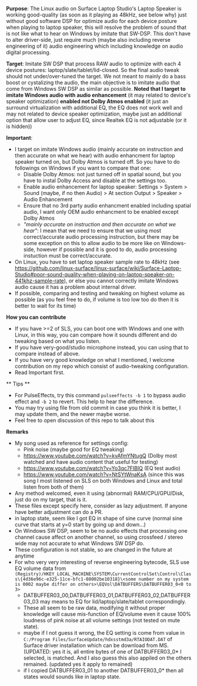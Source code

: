 
**Purpose**: The Linux audio on Surface Laptop Studio's Laptop Speaker is working good-quality (as soon as it playing as 48kHz, see below why) just without good software DSP for optimize audio for each device posture when playing to laptop speaker, this will resolve the problem of sound that is not like what to hear on Windows by imitate that SW-DSP. This don't have to alter driver-side, just require much (maybe also including reverse engineering of it) audio engineering which including knowledge on audio digital processing.

**Target**: Imitate SW DSP that process RAW audio to optimize with each 4 device postures: laptop/slate/tablet/lid-closed. So the final audio tweak should not under/over-tuned the target. We not meant to mainly do a bass boost or cystalizing the audio, the main objective is to imitate audio that come from Windows SW DSP as similar as possible. **Noted that I target to imitate Windows audio with audio enhancement** (it may related to device's speaker optimization) **enabled not Dolby Atmos enabled** (it just an surround virtualization with additional EQ, the EQ does not work well and may not related to device speaker optimization, maybe just an additional option that allow user to adjust EQ, since Realtek EQ is not adjustable (or it is hidden))

**Important**:
- I target on imitate Windows audio (mainly accurate on instruction and then accurate on what we hear) with audio enhancment for laptop speaker turned on, but Dolby Atmos is turned off. So you have to do followings on Windows if you want to compare that one:
  - Disable Dolby Atmos: not just turned off in spatial sound, but you have to instal Dolby Access and disable at the settings too.
  - Enable audio enhancement for laptop speaker: Settings > System > Sound (maybe, if no then Audio) > At section Output > Speaker > Audio Enhancement
  - Ensure that no 3rd party audio enhancment enabled including spatial audio, I want only OEM audio enhancment to be enabled except Dolby Atmos
  - _"mainly accurate on instruction and then accurate on what we hear"_: I mean that we need to ensure that we using most correct/accurate audio processing instruction, but there may be some exception on this to allow audio to be more like on Windows-side, however if possible and it is good to do, audio processing instuction must be correct/accurate. 
- On Linux, you have to set laptop speaker sample rate to 48kHz (see https://github.com/linux-surface/linux-surface/wiki/Surface-Laptop-Studio#poor-sound-quality-when-playing-on-laptop-speaker-on-441khz-sample-rate), or else you cannot correctly imitate Windows audio cause it has a problem about internal driver. 
- If possible, comparing and testing and tweaking on highest volume as possible (as you feel free to do, if volume is too low too do then it is better to wait for its time)

**How you can contribute**
- If you have >=2 of SLS, you can boot one with Windows and one with Linux, in this way, you can compare how it sounds different and do tweaking based on what you listen.
- If you have very-good/studio microphone instead, you can using that to compare instead of above.
- If you have very good knowledge on what I mentioned, I welcome contribution on my repo which consist of audio-tweaking configuration.
- Read Important first.

** Tips **
- For PulseEffects, try this command ```pulseeffects -b 1``` to bypass audio effect and ```-b 2``` to revert. This help to hear the difference.
- You may try using file from old commit in case you think it is better, I may update them, and the newer maybe worse.
- Feel free to open discussion of this repo to talk about this

**Remarks**
- My song used as reference for settings config:
  - Pink noise (maybe good for EQ tweaking)
  - https://www.youtube.com/watch?v=kvAfmYNtugQ (Dolby most watched and have audio content that useful for testing)
  - https://www.youtube.com/watch?v=Yo3qc7FIBlQ (EQ test audio)
  - https://www.youtube.com/watch?v=NtSYtWnaKsA (since this was song I most listened on SLS on both Windows and Linux and total listen from both of them)
- Any method welcomed, even it using (abnormal) RAM/CPU/GPU/Disk, just do on my target, that is it.
- These files except specify here, consider as lazy adjustment. If anyone have better adjustment can do a PR.
- in laptop state, seem like I got EQ in shape of sine curve (normal sine curve that starts at y=0 start by going up and down...)
- On Windows SW DSP, seem to be no audio effects that processing one channel cause affect on another channel, so using crossfeed / stereo wide may not accurate to what Windows SW DSP do.
- These configuration is not stable, so are changed in the future at anytime
- For who very very interesting of reverse engineering bytecode, SLS use EQ volume data from ```(Registry)/HKEY_LOCAL_MACHINE\SYSTEM\CurrentControlSet\Control\Class\{4d36e96c-e325-11ce-bfc1-08002be10318}\<some number on my system is 0002 maybe differ on others>\EQVol\DATBUFFERS\DATBUFFER03_0<0 to 3>```
  - DATBUFFER03_00,DATBUFFER03_01,DATBUFFER03_02,DATBUFFER03_03 may means to EQ for lid/laptop/slate/tablet correspondingly.
  - These all seem to be raw data, modifying it without proper knowledge will cause mis-function of EQ/volume even it cause 100% loudness of pink noise at all volume settings (not tested on mute state).
  - maybe if I not guess it wrong, the EQ setting is come from value in ```C:/Program Files/SurfaceUpdate/hdxsstmd3a/RTAIODAT.DAT``` of Surface driver installation which can be download from MS. (UPDATED: yes it is, all entire bytes of one of DATBUFFER03_0* I selected, is matched. And I also guess this also appiled on the others remained. (updated yes it apply to remained)
  - if I copied DATBUFFER03_01 to another DATBUFFER03_0* then all states would sounds like in laptop state.
